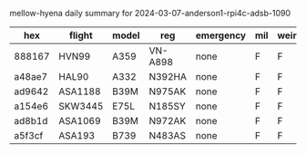 mellow-hyena daily summary for 2024-03-07-anderson1-rpi4c-adsb-1090

|hex|flight|model|reg|emergency|mil|weirdo|
|--|--|--|--|--|--|--|
|888167|HVN99|A359|VN-A898|none|F|F|
|a48ae7|HAL90|A332|N392HA|none|F|F|
|ad9642|ASA1188|B39M|N975AK|none|F|F|
|a154e6|SKW3445|E75L|N185SY|none|F|F|
|ad8b1d|ASA1069|B39M|N972AK|none|F|F|
|a5f3cf|ASA193|B739|N483AS|none|F|F|
